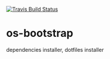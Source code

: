[![Travis Build Status](https://travis-ci.org/os-bootstrap/os-bootstrap.svg?branch=master)](https://travis-ci.org/neovim/neovim)
# os-bootstrap
dependencies installer, dotfiles installer 
